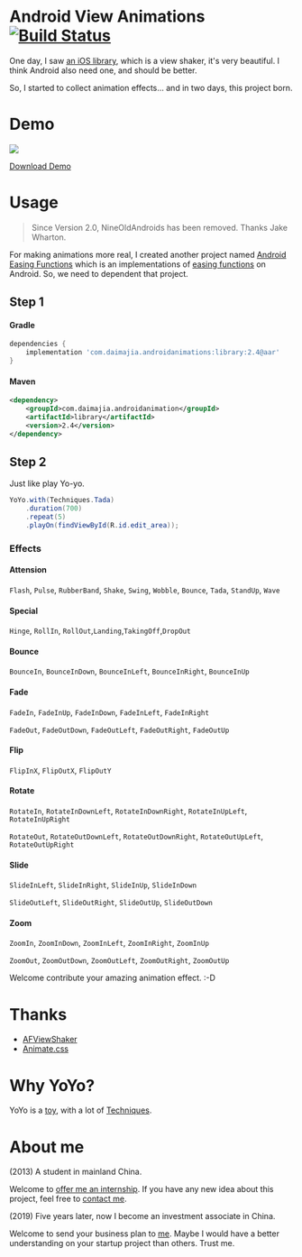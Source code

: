 # Android View Animations [![Build Status](https://travis-ci.org/daimajia/AndroidViewAnimations.svg)](https://travis-ci.org/daimajia/AndroidViewAnimations)

One day, I saw [an iOS library](https://github.com/ArtFeel/AFViewShaker), which is a view shaker, it's very beautiful. I think Android also need one, and should be better.

So, I started to collect animation effects... and in two days, this project born.

# Demo 

![](http://ww3.sinaimg.cn/mw690/610dc034gw1ej75mi2w77g20c30jb4qr.gif)

[Download Demo](https://github.com/daimajia/AndroidViewAnimations/releases/download/v1.1.2/AndroidViewAnimations-1.1.2.apk)
# Usage

> Since Version 2.0, NineOldAndroids has been removed. Thanks Jake Wharton.

For making animations more real, I created another project named [Android Easing Functions](https://github.com/daimajia/AnimationEasingFunctions) which is an implementations of [easing functions](http://easings.net/) on Android. So, we need to dependent that project.

## Step 1

#### Gradle
```groovy
dependencies {
    implementation 'com.daimajia.androidanimations:library:2.4@aar'
}
```
#### Maven

```xml
<dependency>
    <groupId>com.daimajia.androidanimation</groupId>
    <artifactId>library</artifactId>
    <version>2.4</version>
</dependency>
```

## Step 2

Just like play Yo-yo.

```java
YoYo.with(Techniques.Tada)
    .duration(700)
    .repeat(5)
    .playOn(findViewById(R.id.edit_area));
```

### Effects
#### Attension
`Flash`, `Pulse`, `RubberBand`, `Shake`, `Swing`, `Wobble`, `Bounce`, `Tada`, `StandUp`, `Wave`

#### Special
`Hinge`, `RollIn`, `RollOut`,`Landing`,`TakingOff`,`DropOut`

#### Bounce
`BounceIn`, `BounceInDown`, `BounceInLeft`, `BounceInRight`, `BounceInUp`

#### Fade
`FadeIn`, `FadeInUp`, `FadeInDown`, `FadeInLeft`, `FadeInRight`

`FadeOut`, `FadeOutDown`, `FadeOutLeft`, `FadeOutRight`, `FadeOutUp`

#### Flip
`FlipInX`, `FlipOutX`, `FlipOutY`

#### Rotate
`RotateIn`, `RotateInDownLeft`, `RotateInDownRight`, `RotateInUpLeft`, `RotateInUpRight`

`RotateOut`, `RotateOutDownLeft`, `RotateOutDownRight`, `RotateOutUpLeft`, `RotateOutUpRight`

#### Slide
`SlideInLeft`, `SlideInRight`, `SlideInUp`, `SlideInDown`

`SlideOutLeft`, `SlideOutRight`, `SlideOutUp`, `SlideOutDown`

#### Zoom
`ZoomIn`, `ZoomInDown`, `ZoomInLeft`, `ZoomInRight`, `ZoomInUp`

`ZoomOut`, `ZoomOutDown`, `ZoomOutLeft`, `ZoomOutRight`, `ZoomOutUp`

Welcome contribute your amazing animation effect. :-D

# Thanks

- [AFViewShaker](https://github.com/ArtFeel/AFViewShaker)
- [Animate.css](https://github.com/daneden/animate.css)

# Why YoYo?

YoYo is a [toy](https://en.wikipedia.org/wiki/Yo-yo), with a lot of [Techniques](./library/src/main/java/com/daimajia/androidanimations/library/Techniques.java).

# About me

(2013)
A student in mainland China.

Welcome to [offer me an internship](mailto:daimajia@gmail.com).
If you have any new idea about this project, feel free to [contact me](mailto:daimajia@gmail.com).

(2019)
Five years later, now I become an investment associate in China.

Welcome to send your business plan to [me](mailto:daimajia@gmail.com). Maybe I would have a better understanding on your startup project than others. Trust me.
